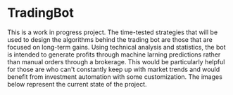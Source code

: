 # TradingBot
This is a work in progress project. The time-tested strategies that will be used to design the algorithms 
behind the trading bot are those that are focused on long-term gains. Using technical analysis and statistics, 
the bot is intended to generate profits through machine larning predictions rather than manual orders through a 
brokerage. This would be particularly helpful for those are who can't constantly keep up with market trends and 
would benefit from investment automation with some customization. The images below represent the current state of 
the project.